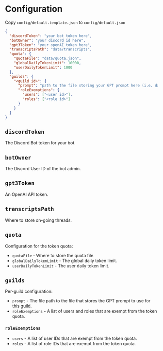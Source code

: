 # Configuration

Copy `config/default.template.json` to `config/default.json`

```json
{
  "discordToken": "your bot token here",
  "botOwner": "your discord id here",
  "gpt3Token": "your openAI token here",
  "transcriptsPath": "data/transcripts",
  "quota": {
    "quotaFile": "data/quota.json",
    "globalDailyTokenLimit": 10000,
    "userDailyTokenLimit": 1000
  },
  "guilds": {
    "<guild id>": {
      "prompt": "path to the file storing your GPT prompt here (i.e. data/prompts/examplePrompt)",
      "roleExemptions": {
        "users": ["<user id>"],
        "roles": ["<role id>"]
      }
    }
  }
}
```

## `discordToken`

The Discord Bot token for your bot.

## `botOwner`

The Discord User ID of the bot admin.

## `gpt3Token`

An OpenAI API token.

## `transcriptsPath`

Where to store on-going threads. 

## `quota`

Configuration for the token quota:

- `quotaFile` - Where to store the quota file.
- `globalDailyTokenLimit` - The global daily token limit.
- `userDailyTokenLimit` - The user daily token limit.

## `guilds`

Per-guild configuration:

- `prompt` - The file path to the file that stores the GPT prompt to use for this guild.
- `roleExemptions` - A list of users and roles that are exempt from the token quota.

### `roleExemptions`

- `users` - A list of user IDs that are exempt from the token quota.
- `roles` - A list of role IDs that are exempt from the token quota.
